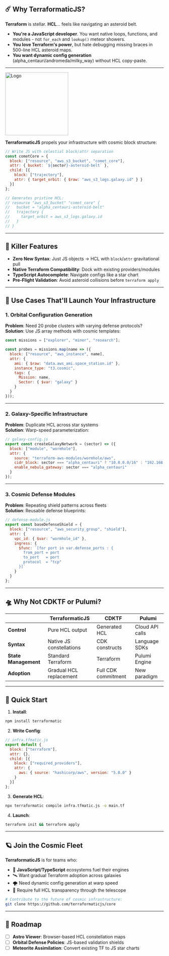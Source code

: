 ## **☄️ Why TerraformaticJS?**  
**Terraform** is stellar. **HCL**… feels like navigating an asteroid belt.  
- **You're a JavaScript developer**. You want native loops, functions, and modules - not `for_each` and `lookup()` meteor showers.  
- **You love Terraform's power**, but hate debugging missing braces in 500-line HCL asteroid maps.  
- **You want dynamic config generation** (alpha_centauri/andromeda/milky_way) without HCL copy-paste.  

---
<img src="https://github.com/TerraformaticJS/Terraformatic/blob/main/docs/pebbelhpglow.jpg?raw=true" alt="Logo" width="200" />

**TerraformaticJS** propels your infrastructure with cosmic block structure:  
```javascript  
// Write JS with celestial block/attr separation  
const cometCore = {  
  block: ["resource", "aws_s3_bucket", "comet_core"],  
  attr: { bucket: `${sector}-asteroid-belt` },  
  child: [{  
    block: ["trajectory"],  
    attr: { target_orbit: { $raw: "aws_s3_logs.galaxy.id" } }  
  }]  
};  

// Generates pristine HCL:  
// resource "aws_s3_bucket" "comet_core" {  
//   bucket = "alpha_centauri-asteroid-belt"  
//   trajectory {  
//     target_orbit = aws_s3_logs.galaxy.id  
//   }  
// }  
```  

---

## **🚀 Killer Features**  
- **Zero New Syntax**: Just JS objects → HCL with `block`/`attr` gravitational pull  
- **Native Terraform Compatibility**: Dock with existing providers/modules  
- **TypeScript Autocomplete**: Navigate configs like a star chart  
- **Pre-Flight Validation**: Avoid asteroid collisions before `terraform apply`  

---

## **🌌 Use Cases That'll Launch Your Infrastructure**  

### **1. Orbital Configuration Generation**  
**Problem**: Need 20 probe clusters with varying defense protocols?  
**Solution**: Use JS array methods with cosmic templates:  
```javascript  
const missions = ["explorer", "miner", "research"];  

const probes = missions.map(name => ({  
  block: ["resource", "aws_instance", name],  
  attr: {  
    ami: { $raw: "data.aws_ami.space_station.id" },  
    instance_type: "t3.cosmic",  
    tags: {  
      Mission: name,  
      Sector: { $var: "galaxy" }  
    }  
  }  
}));  
```  

---

### **2. Galaxy-Specific Infrastructure**  
**Problem**: Duplicate HCL across star systems  
**Solution**: Warp-speed parameterization:  
```javascript  
// galaxy-config.js  
export const createGalaxyNetwork = (sector) => ({  
  block: ["module", "wormhole"],  
  attr: {  
    source: "terraform-aws-modules/wormhole/aws",  
    cidr_block: sector === "alpha_centauri" ? "10.0.0.0/16" : "192.168.0.0/24",  
    enable_nebula_gateway: sector === "alpha_centauri"  
  }  
});  
```  

---

### **3. Cosmic Defense Modules**  
**Problem**: Repeating shield patterns across fleets  
**Solution**: Reusable defense blueprints:  
```javascript  
// defense-module.js  
export const baseDefenseShield = {  
  block: ["resource", "aws_security_group", "shield"],  
  attr: {  
    vpc_id: { $var: "wormhole_id" },  
    ingress: {  
      $func: `[for port in var.defense_ports : {  
        from_port = port  
        to_port   = port  
        protocol  = "tcp"  
      }]`  
    }  
  }  
};  
```  

---

## **🛸 Why Not CDKTF or Pulumi?**  

|                        | **TerraformaticJS**       | **CDKTF**               | **Pulumi**              |  
|------------------------|---------------------------|-------------------------|-------------------------|  
| **Control**            | Pure HCL output           | Generated HCL           | Cloud API calls         |  
| **Syntax**             | Native JS constellations  | CDK constructs          | Language SDKs           |  
| **State Management**   | Standard Terraform        | Terraform               | Pulumi Engine           |  
| **Adoption**           | Gradual HCL replacement   | Full CDK commitment     | New paradigm            |  

---

## **🌠 Quick Start**  
1. **Install**:  
```bash  
npm install terraformatic  
```  

2. **Write Config**:  
```javascript  
// infra.tfmatic.js  
export default {  
  block: ["terraform"],  
  attr: {},  
  child: [{  
    block: ["required_providers"],  
    attr: {  
      aws: { source: "hashicorp/aws", version: "5.0.0" }  
    }  
  }]  
};  
```  

3. **Generate HCL**:  
```bash  
npx terraformatic compile infra.tfmatic.js -o main.tf  
```  

4. **Launch**:  
```bash  
terraform init && terraform apply  
```  

---

## **🪐 Join the Cosmic Fleet**  
**TerraformaticJS** is for teams who:  
- 🌠 **JavaScript/TypeScript** ecosystems fuel their engines  
- 🛰️ Want gradual Terraform adoption across galaxies  
- 🌪️ Need dynamic config generation at warp speed  
- 🔭 Require full HCL transparency through the telescope  

```bash  
# Contribute to the future of cosmic infrastructure:  
git clone https://github.com/terraformaticjs/core  
```  

---

## **📡 Roadmap**  
- [ ] **Astro Viewer**: Browser-based HCL constellation maps  
- [ ] **Orbital Defense Policies**: JS-based validation shields  
- [ ] **Meteorite Assimilation**: Convert existing TF to JS star charts  
